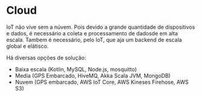 # Cloud

IoT não vive sem a núvem. Pois devido a grande quantidade de dispositivos e dados, é necessário a coleta e processamento de dadosde em alta escala.
Tambem é necessário, pelo IoT, que aja um backend de escala global e elátisco.

Há diversas opções de solução:
- Baixa escala (Kotlin, MySQL, Node.js, mosquitto)
- Media (GPS Embarcado, HiveMQ, Akka Scala JVM, MongoDB)
- Nuvem (GPS embarcado, AWS IoT Core, AWS Kineses Firehose, AWS S3)

